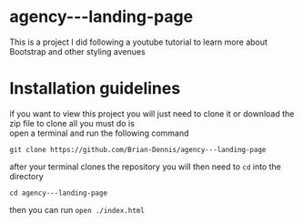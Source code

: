 # agency---landing-page
This is a project I did following a youtube tutorial to learn more about Bootstrap and other styling avenues
# Installation guidelines
if you want to view this project you will just need to clone it or download the zip file to clone all you must do is<br>
open a terminal and run the following command
```
git clone https://github.com/Brian-Dennis/agency---landing-page
```
after your terminal clones the repository you will then need to `cd` into the directory
```
cd agency---landing-page
```
then you can run `open ./index.html`
